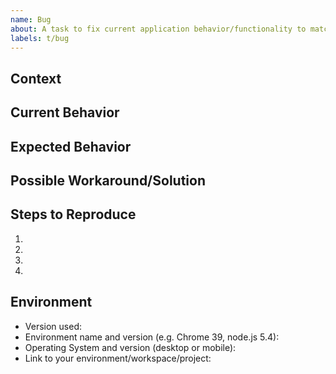 ```yaml
---
name: Bug
about: A task to fix current application behavior/functionality to match what is expected by product and our users/customers.
labels: t/bug
---
```

<!-- Provide a general summary of the bug in the title above. -->

## Context
<!-- How has the bug affected you or other users? -->


## Current Behavior
<!-- Tell us what happens instead of the expected behavior because of the bug. -->


## Expected Behavior
<!-- Tell us what should happen that this bug affects. -->


## Possible Workaround/Solution
<!-- If there are any known workarounds for other users encountering this bug, detail those here. -->
<!-- If you have any ideas of how to potentially fix the bug itself, also let us know. -->


## Steps to Reproduce
<!-- Provide a link to a live example, or an unambiguous set of steps to reproduce the bug. -->
<!-- Include code to reproduce, if relevant. -->
1.
2.
3.
4.

## Environment
<!-- Include as many relevant details about the environment you experienced the bug in. -->

- Version used:
- Environment name and version (e.g. Chrome 39, node.js 5.4):
- Operating System and version (desktop or mobile):
- Link to your environment/workspace/project: